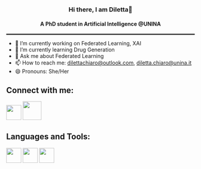 <div align="center">

### Hi there, I am Diletta👋

#### A PhD student in Artificial Intelligence @UNINA

<!--
**dilettachiaro/dilettachiaro** is a ✨ _special_ ✨ repository because its `README.md` (this file) appears on your GitHub profile.
-->

<hr style="height:3px; border:none; color:#333; background-color:#333;">

</div>

- 🔭 I’m currently working on Federated Learning, XAI
- 🌱 I’m currently learning Drug Generation
- 💬 Ask me about Federated Learning
- 📫 How to reach me: dilettachiaro@outlook.com, diletta.chiaro@unina.it
- 😄 Pronouns: She/Her





## Connect with me:

<!--
Future adjs: imgs taken from:
- imgur.com
- icon-icons.com
-->

[<img src="https://i.imgur.com/OQUXwNp.jpeg" width="40">](https://www.linkedin.com/in/dilettachiaro/)
[<img src="https://i.imgur.com/J6LeoUb.png" width="50">](https://github.com/dilettachiaro)


## Languages and Tools:
[<img src="https://i.imgur.com/qPuU4nS.jpeg" width="40">](https://www.python.org)
[<img src="https://cdn.icon-icons.com/icons2/2699/PNG/512/tensorflow_logo_icon_168671.png" width="40">](https://www.tensorflow.org)
[<img src="https://cdn.icon-icons.com/icons2/2699/PNG/512/pytorch_logo_icon_170820.png" width="40">](https://pytorch.org)

